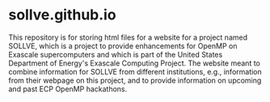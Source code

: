 # sollve.github.io
This repository is for storing html files for a website for a project named SOLLVE, which is a project to provide enhancements for OpenMP on Exascale supercomputers and which is part of the United States Department of Energy's Exascale Computing Project. The website meant to combine information for SOLLVE from different institutions, e.g., information from their webpage on this project, and to provide information on upcoming and past ECP OpenMP hackathons.
